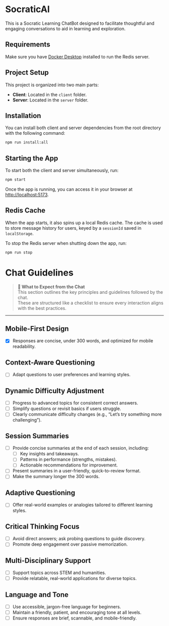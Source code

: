 # SocraticAI

This is a Socratic Learning ChatBot designed to facilitate thoughtful and engaging conversations to aid in learning and exploration.

## Requirements

Make sure you have [Docker Desktop](https://www.docker.com/products/docker-desktop/) installed to run the Redis server.

## Project Setup

This project is organized into two main parts:
- **Client**: Located in the `client` folder.
- **Server**: Located in the `server` folder.

## Installation

You can install both client and server dependencies from the root directory with the following command:

```bash
npm run install:all
```

## Starting the App

To start both the client and server simultaneously, run:

```bash
npm start
```

Once the app is running, you can access it in your browser at [http://localhost:5173](http://localhost:5173).

## Redis Cache

When the app starts, it also spins up a local Redis cache. The cache is used to store message history for users, keyed by a `sessionId` saved in `localStorage`.

To stop the Redis server when shutting down the app, run:

```bash
npm run stop
```

# Chat Guidelines

> **📝 What to Expect from the Chat**  
> This section outlines the key principles and guidelines followed by the chat.  
> These are structured like a checklist to ensure every interaction aligns with the best practices.

---

## Mobile-First Design
- [x] Responses are concise, under 300 words, and optimized for mobile readability.

## Context-Aware Questioning
- [ ] Adapt questions to user preferences and learning styles.

## Dynamic Difficulty Adjustment
- [ ] Progress to advanced topics for consistent correct answers.
- [ ] Simplify questions or revisit basics if users struggle.
- [ ] Clearly communicate difficulty changes (e.g., “Let’s try something more challenging”).

## Session Summaries
- [ ] Provide concise summaries at the end of each session, including:
  - [ ] Key insights and takeaways.
  - [ ] Patterns in performance (strengths, mistakes).
  - [ ] Actionable recommendations for improvement.
- [ ] Present summaries in a user-friendly, quick-to-review format.
- [ ] Make the summary longer the 300 words.

## Adaptive Questioning
- [ ] Offer real-world examples or analogies tailored to different learning styles.

## Critical Thinking Focus
- [ ] Avoid direct answers; ask probing questions to guide discovery.
- [ ] Promote deep engagement over passive memorization.

## Multi-Disciplinary Support
- [ ] Support topics across STEM and humanities.
- [ ] Provide relatable, real-world applications for diverse topics.

## Language and Tone
- [ ] Use accessible, jargon-free language for beginners.
- [ ] Maintain a friendly, patient, and encouraging tone at all levels.
- [ ] Ensure responses are brief, scannable, and mobile-friendly.
